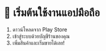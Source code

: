 # 🚀 เริ่มต้นใช้งานแอปมือถือ

1. ดาวน์โหลดจาก Play Store  
2. เข้าสู่ระบบด้วยบัญชีร้านของคุณ  
3. เพิ่มสินค้าและเริ่มขายได้เลย!
